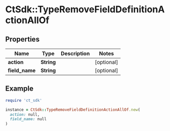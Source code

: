 # CtSdk::TypeRemoveFieldDefinitionActionAllOf

## Properties

| Name | Type | Description | Notes |
| ---- | ---- | ----------- | ----- |
| **action** | **String** |  | [optional] |
| **field_name** | **String** |  | [optional] |

## Example

```ruby
require 'ct_sdk'

instance = CtSdk::TypeRemoveFieldDefinitionActionAllOf.new(
  action: null,
  field_name: null
)
```

